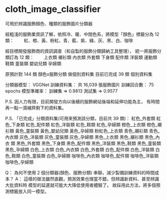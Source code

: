 # cloth_image_classifier
可用於辨識服飾顏色、種類的服飾圖片分類器

經粗淺的服飾業資訊了解，依照冷、暖、中間色系，將模型「顏色」標籤分為 12 類：
　　紅、橙、黃、粉紅、青、藍、紫、綠、灰、黑、白、咖啡

經目標開發服飾商的資訊調查（和自製的服飾分類歸納工具整理），
統一將服飾分類訂為 12 類：
　　上衣類 襯衫類 內衣類 外套類 下身類 配件類 洋裝類 運動類 鞋類 童裝類 嬰幼兒類 孕婦類

原預計對 144 類 顏色x服飾分類 做個別資料集
目前已完成 39 類 個別資料集

分類器模型： VGGNet
訓練資料集： 共 16,039 張服飾圖片
訓練回合數： 75 epochs
模型準確率： 訓練集 => 0.9813
            測試集 => 0.9577

P.S. 因人力有限，目前開發方向以後續的服飾網站後端和延伸功能為主，
有時間再一點一滴補齊剩下的資料集。

P.S. 「已完成」分類資料集(可用來預測該分類，目前共 39 類)：
紅色_外套類 紅色_下身類 紅色_配件類 紅色_洋裝類 紅色_鞋類 紅色_孕婦類 橙色_上衣類
橙色_襯衫類 黃色_童裝類 黃色_嬰幼兒類 黃色_孕婦類 粉紅色_上衣類 青色_襯衫類 青色_內衣類 
灰色_洋裝類 灰色_童裝類 灰色_孕婦類 黑色_上衣類 黑色_襯衫類 黑色_內衣 類 黑色_外套類 
黑色_下身類 黑色_配件類 黑色_洋裝類 黑色_鞋類 黑色_童裝類 黑色_孕婦類 白色_上衣類 
白色_內衣類 白色_外套類 白色_配件類 白色_洋裝類 白色_鞋類 白色_童裝類 白色_孕婦類 
咖啡色_內衣類 咖啡色_配件類 咖啡色_洋裝類 咖啡色_孕婦類

Q： 為何不使用 2 個分類器(顏色、服飾分類) 串聯，減少製備訓練資料的時間成本？
A： 這樣的做法雖然直觀，預測效果也理當不錯，但辨識新資料、甚至辨識大批資料時
    模型的延遲就可能大大降低使用者體驗了。
    故採用此方法，將多個預測標籤放入同一模型。
